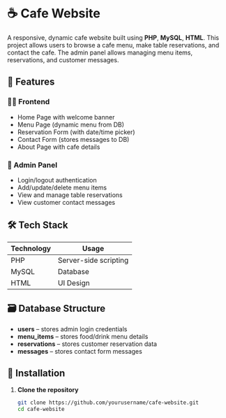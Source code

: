 # ☕ Cafe Website

A responsive, dynamic cafe website built using **PHP**, **MySQL**, **HTML**. This project allows users to browse a cafe menu, make table reservations, and contact the cafe. The admin panel allows managing menu items, reservations, and customer messages.

## 📌 Features

### 🧑‍💻 Frontend
- Home Page with welcome banner
- Menu Page (dynamic menu from DB)
- Reservation Form (with date/time picker)
- Contact Form (stores messages to DB)
- About Page with cafe details

### 🔐 Admin Panel
- Login/logout authentication
- Add/update/delete menu items
- View and manage table reservations
- View customer contact messages

## 🛠️ Tech Stack

| Technology | Usage |
|------------|-------|
| PHP        | Server-side scripting |
| MySQL      | Database |
| HTML       | UI Design |

## 🗃️ Database Structure

- **users** – stores admin login credentials
- **menu_items** – stores food/drink menu details
- **reservations** – stores customer reservation data
- **messages** – stores contact form messages

## 🚀 Installation

1. **Clone the repository**
   ```bash
   git clone https://github.com/yourusername/cafe-website.git
   cd cafe-website
